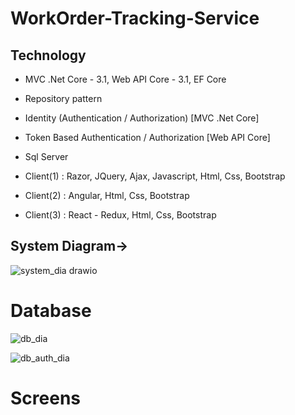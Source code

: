 # WorkOrder-Tracking-Service

Technology
----------
- MVC .Net Core - 3.1, Web API Core - 3.1, EF Core

- Repository pattern

- Identity (Authentication / Authorization) [MVC .Net Core]

- Token Based Authentication / Authorization [Web API Core]

- Sql Server

- Client(1) : Razor, JQuery, Ajax, Javascript, Html, Css, Bootstrap

- Client(2) : Angular, Html, Css, Bootstrap

- Client(3) : React - Redux, Html, Css, Bootstrap


## System Diagram->
![system_dia drawio](https://user-images.githubusercontent.com/26190114/166812919-f6e47ac9-df2c-43b4-9e4a-8368d8459e36.png)


# Database
![db_dia](https://user-images.githubusercontent.com/26190114/166802303-b1a54a9b-656e-46d7-91a6-9df148a7947d.PNG)

![db_auth_dia](https://user-images.githubusercontent.com/26190114/166802666-e5b50a14-5ca7-4bfe-a55a-b1bc5909b890.PNG)

# Screens
